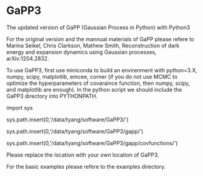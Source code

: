 # GaPP3
The updated version of GaPP (Gaussian Process in Python) with Python3

For the original version and the mannual materials of GaPP please refere to Marina Seikel, Chris Clarkson, Mathew Smith, Reconstruction of dark energy and expansion dynamics using Gaussian processes, arXiv:1204.2832.


To use GaPP3,  first use miniconda to build an envirenment with python=3.X, numpy, scipy, matplotlib, emcee, corner (if you do not use MCMC to optimize the hyperparameters of covaraince function, then numpy, scipy, and matplotlib are enough). In the python script we should include the GaPP3 directory into PYTHONPATH.

import sys

sys.path.insert(0,'/data/tyang/software/GaPP3/')

sys.path.insert(0,'/data/tyang/software/GaPP3/gapp/')

sys.path.insert(0,'/data/tyang/software/GaPP3/gapp/covfunctions/')

Please replace the location with your own location of GaPP3.

For the basic examples please refere to the examples directory.



